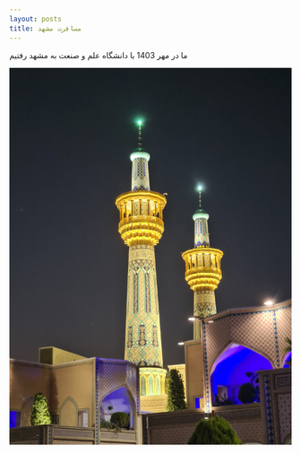 ```yaml
---
layout: posts
title: مسافرت مشهد
---
```

ما در مهر 1403 با دانشگاه علم و صنعت به مشهد رفتیم


![alt text](../assets/images/20241018_051012[1].jpg "حرم امام رضا")


